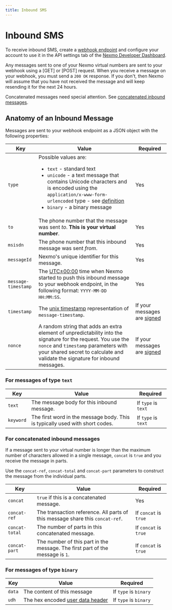 ```yaml
---
title: Inbound SMS
---
```


# Inbound SMS

To receive inbound SMS, create a [webhook endpoint](/concepts/guides/webhooks) and configure your account to use it in the API settings tab of the [Nexmo Developer Dashboard](https://dashboard.nexmo.com/settings).

Any messages sent to one of your Nexmo virtual numbers are sent to your webhook using a [GET] or [POST] request. When you receive a message on your webhook, you must send a `200 OK` response. If you don't, then Nexmo will assume that you have not received the message and will keep resending it for the next 24 hours.

Concatenated messages need special attention. See [concatenated inbound messages](#for-concatenated-inbound-messages).

## Anatomy of an Inbound Message

Messages are sent to your webhook endpoint as a JSON object with the following properties:

Key | Value | Required
--|--|--
`type` | Possible values are: <ul><li>`text` - standard text</li><li>`unicode` - a text message that contains Unicode characters and is encoded using the `application/x-www-form-urlencoded` type - see [definition](https://en.wikipedia.org/wiki/Percent-encoding#The_application.2Fx-www-form-urlencoded_type)<li>`binary` - a binary message</li></ul>| Yes
`to` | The phone number that the message was sent *to*. **This is your virtual number**.| Yes
`msisdn` | The phone number that this inbound message was sent *from*. | Yes
`messageId` | Nexmo's unique identifier for this message.| Yes
`message-timestamp` | The [UTC±00:00](https://en.wikipedia.org/wiki/UTC%C2%B100:00) time when Nexmo started to push this inbound message to your webhook endpoint, in the following format: `YYYY-MM-DD HH:MM:SS`.| Yes
`timestamp` | The [unix timestamp](https://www.unixtimestamp.com/) representation of `message-timestamp`. | If your messages are [signed](/concepts/guides/signing-messages)
`nonce` | A random string that adds an extra element of unpredictability into the signature for the request. You use the `nonce` and `timestamp` parameters with your shared secret to calculate and validate the signature for inbound messages. | If your messages are [signed](/concepts/guides/signing-messages)


### For messages of type `text`

Key | Value | Required
-- | -- | --
`text` | The message body for this inbound message.| If `type` is `text` |
`keyword` | The first word in the message body. This is typically used with short codes. | If `type` is `text` |


### For concatenated inbound messages

If a message sent to your virtual number is longer than the maximum number of characters allowed in a single message, `concat` is `true` and you receive the message in parts.

Use the `concat-ref`, `concat-total` and `concat-part` parameters to construct the message from the individual parts.

Key | Value | Required
-- | -- | --
`concat` | `true` if this is a concatenated message. | Yes
`concat-ref` | The transaction reference. All parts of this message share this `concat-ref`.| If `concat` is `true`
`concat-total` | The number of parts in this concatenated message.| If `concat` is `true`
`concat-part` | The number of this part in the message. The first part of the message is `1`. | If `concat` is `true`


### For messages of type `binary`

Key | Value | Required
-- | -- | --
`data` | The content of this message | If `type` is `binary`
`udh` | The hex encoded [user data header](https://en.wikipedia.org/wiki/User_Data_Header) | If `type` is `binary`
